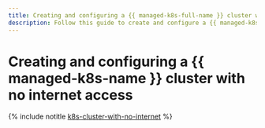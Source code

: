```yaml
---
title: Creating and configuring a {{ managed-k8s-full-name }} cluster with no internet access
description: Follow this guide to create and configure a {{ managed-k8s-name }} cluster with no internet access.
---
```


# Creating and configuring a {{ managed-k8s-name }} cluster with no internet access

{% include notitle [k8s-cluster-with-no-internet](../../_tutorials/k8s/k8s-cluster-with-no-internet.md) %}